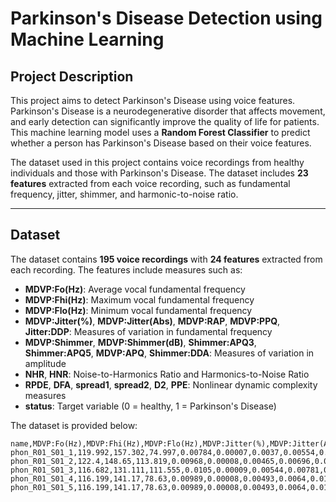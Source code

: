 # Parkinson's Disease Detection using Machine Learning

## Project Description
This project aims to detect Parkinson's Disease using voice features. Parkinson's Disease is a neurodegenerative disorder that affects movement, and early detection can significantly improve the quality of life for patients. This machine learning model uses a **Random Forest Classifier** to predict whether a person has Parkinson's Disease based on their voice features.

The dataset used in this project contains voice recordings from healthy individuals and those with Parkinson's Disease. The dataset includes **23 features** extracted from each voice recording, such as fundamental frequency, jitter, shimmer, and harmonic-to-noise ratio.

---

## Dataset
The dataset contains **195 voice recordings** with **24 features** extracted from each recording. The features include measures such as:
- **MDVP:Fo(Hz)**: Average vocal fundamental frequency
- **MDVP:Fhi(Hz)**: Maximum vocal fundamental frequency
- **MDVP:Flo(Hz)**: Minimum vocal fundamental frequency
- **MDVP:Jitter(%)**, **MDVP:Jitter(Abs)**, **MDVP:RAP**, **MDVP:PPQ**, **Jitter:DDP**: Measures of variation in fundamental frequency
- **MDVP:Shimmer**, **MDVP:Shimmer(dB)**, **Shimmer:APQ3**, **Shimmer:APQ5**, **MDVP:APQ**, **Shimmer:DDA**: Measures of variation in amplitude
- **NHR**, **HNR**: Noise-to-Harmonics Ratio and Harmonics-to-Noise Ratio
- **RPDE**, **DFA**, **spread1**, **spread2**, **D2**, **PPE**: Nonlinear dynamic complexity measures
- **status**: Target variable (0 = healthy, 1 = Parkinson's Disease)

The dataset is provided below:

```csv
name,MDVP:Fo(Hz),MDVP:Fhi(Hz),MDVP:Flo(Hz),MDVP:Jitter(%),MDVP:Jitter(Abs),MDVP:RAP,MDVP:PPQ,Jitter:DDP,MDVP:Shimmer,MDVP:Shimmer(dB),Shimmer:APQ3,Shimmer:APQ5,MDVP:APQ,Shimmer:DDA,NHR,HNR,RPDE,DFA,spread1,spread2,D2,PPE,status
phon_R01_S01_1,119.992,157.302,74.997,0.00784,0.00007,0.0037,0.00554,0.01109,0.04374,0.426,0.02182,0.0313,0.02971,0.06545,0.02211,21.033,0.414783,0.815285,-4.813031,0.266482,2.301442,0.284654,1
phon_R01_S01_2,122.4,148.65,113.819,0.00968,0.00008,0.00465,0.00696,0.01394,0.06134,0.626,0.03134,0.04518,0.04368,0.09403,0.01929,19.085,0.458359,0.819521,-4.075192,0.33559,2.486855,0.368674,1
phon_R01_S01_3,116.682,131.111,111.555,0.0105,0.00009,0.00544,0.00781,0.01633,0.05233,0.482,0.02757,0.03858,0.0359,0.0827,0.01309,20.651,0.429895,0.825288,-4.443179,0.311173,2.342259,0.332634,1
phon_R01_S01_4,116.199,141.17,78.63,0.00989,0.00008,0.00493,0.0064,0.0148,0.04774,0.457,0.02459,0.03498,0.03237,0.07376,0.01353,20.644,0.434969,0.819235,-4.117501,0.334147,2.405554,0.368975,1
phon_R01_S01_5,116.199,141.17,78.63,0.00989,0.00008,0.00493,0.0064,0.0148,0.04774,0.457,0.02459,0.03498,0.03237,0.07376,0.01353,20.644,0.434969,0.819235,-4.117501,0.334147,2.405554,0.368975,1
